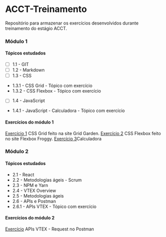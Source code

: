 # ACCT-Treinamento

 Repositório para armazenar os exercícios desenvolvidos durante treinamento do estágio  ACCT.

 ### **Módulo 1**

 #### Tópicos estudados
- [ ] 1.1 - GIT
- [ ] 1.2 - Markdown
- [ ] 1.3 - CSS
* 1.3.1 - CSS Grid - Tópico com exercício 
* 1.3.2 - CSS Flexbox - Tópico com exercício 
- [ ] 1.4 - JavaScript
* 1.4.1 - JavaScript - Calculadora - Tópico com exercício 

#### Exercícios do módulo 1
[Exercício 1](https://github.com/galemagalhaes/ACCT-Treinamento/tree/main/estagioMod1/grid) CSS Grid feito na site Grid Garden.
[Exercício 2](https://github.com/galemagalhaes/ACCT-Treinamento/tree/main/estagioMod1/flexbox) CSS Flexbox feito no site Flexbox Froggy.
[Exercício 3](https://github.com/galemagalhaes/ACCT-Treinamento/tree/main/estagioMod1/calculadora2)Calculadora


### **Módulo 2**

#### Tópicos estudados

- 2.1 - React
- 2.2 - Metodologias ágeis - Scrum
- 2.3 - NPM e Yarn
- 2.4 - VTEX Overview
- 2.5 - Metodologias ágeis
- 2.6 - APIs e Postman
- 2.6.1 - APIs VTEX - Tópico com exercício 

#### Exercícios do módulo 2
[Exercício](https://github.com/galemagalhaes/ACCT-Treinamento/tree/main/estagioMod2/APIs-VTEX) APIs VTEX - Request no Postman
